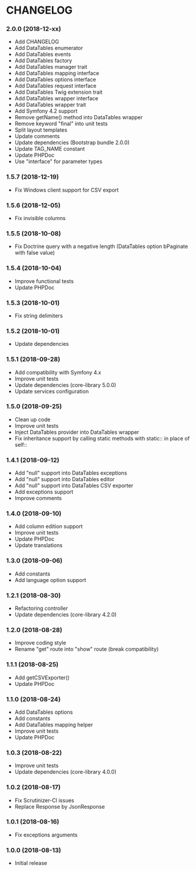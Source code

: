 CHANGELOG
=========

### 2.0.0 (2018-12-xx)

- Add CHANGELOG
- Add DataTables enumerator
- Add DataTables events
- Add DataTables factory
- Add DataTables manager trait
- Add DataTables mapping interface
- Add DataTables options interface
- Add DataTables request interface
- Add DataTables Twig extension trait
- Add DataTables wrapper interface
- Add DataTables wrapper trait
- Add Symfony 4.2 support
- Remove getName() method into DataTables wrapper
- Remove keyword "final" into unit tests
- Split layout templates
- Update comments
- Update dependencies (Bootstrap bundle 2.0.0)
- Update TAG_NAME constant
- Update PHPDoc
- Use "interface" for parameter types

### 1.5.7 (2018-12-19)

- Fix Windows client support for CSV export

### 1.5.6 (2018-12-05)

- Fix invisible columns

### 1.5.5 (2018-10-08)

- Fix Doctrine query with a negative length (DataTables option bPaginate with false value)

### 1.5.4 (2018-10-04)

- Improve functional tests
- Update PHPDoc

### 1.5.3 (2018-10-01)

- Fix string delimiters

### 1.5.2 (2018-10-01)

- Update dependencies

### 1.5.1 (2018-09-28)

- Add compatibility with Symfony 4.x
- Improve unit tests
- Update dependencies (core-library 5.0.0)
- Update services configuration

### 1.5.0 (2018-09-25)

- Clean up code
- Improve unit tests
- Inject DataTables provider into DataTables wrapper
- Fix inheritance support by calling static methods with static:: in place of self::

### 1.4.1 (2018-09-12)

- Add "null" support into DataTables exceptions
- Add "null" support into DataTables editor
- Add "null" support into DataTables CSV exporter
- Add exceptions support
- Improve comments

### 1.4.0 (2018-09-10)

- Add column edition support
- Improve unit tests
- Update PHPDoc
- Update translations

### 1.3.0 (2018-09-06)

- Add constants
- Add language option support

### 1.2.1 (2018-08-30)

- Refactoring controller
- Update dependencies (core-library 4.2.0)

### 1.2.0 (2018-08-28)

- Improve coding style
- Rename "get" route into "show" route (break compatibility)

### 1.1.1 (2018-08-25)

- Add getCSVExporter()
- Update PHPDoc

### 1.1.0 (2018-08-24)

- Add DataTables options
- Add constants
- Add DataTables mapping helper
- Improve unit tests
- Update PHPDoc

### 1.0.3 (2018-08-22)

- Improve unit tests
- Update dependencies (core-library 4.0.0)

### 1.0.2 (2018-08-17)

- Fix Scrutinizer-CI issues
- Replace Response by JsonResponse

### 1.0.1 (2018-08-16)

- Fix exceptions arguments

### 1.0.0 (2018-08-13)

- Initial release
